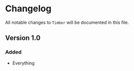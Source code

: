 # Changelog

All notable changes to `Timber` will be documented in this file.

## Version 1.0

### Added
- Everything
